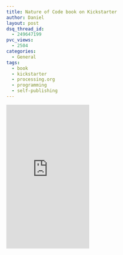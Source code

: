 ```yaml
---
title: Nature of Code book on Kickstarter
author: Daniel
layout: post
dsq_thread_id:
  - 249647199
pvc_views:
  - 2504
categories:
  - General
tags:
  - book
  - kickstarter
  - processing.org
  - programming
  - self-publishing
---
```

<p><iframe frameborder="0" height="380px" src="https://www.kickstarter.com/projects/shiffman/the-nature-of-code-book-project/widget/card.html" width="220px"></iframe></p>
